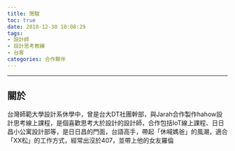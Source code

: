 ```yaml
---
title: 閔駿
toc: true
date: 2018-12-30 10:08:29
tags:
- 設計師
- 設計思考教練
- 台客
categories: 合作夥伴
---
```


--------------------------
## 關於
台灣師範大學設計系休學中，曾是台大DT社團幹部，與Jarah合作製作hahow設計思考線上課程，是個喜歡思考大於設計的設計師，合作包括IoT線上課程、日日昌小公寓設計部等，是日日昌的門面，台語高手，帶起「休喊媽爸」的風潮，適合「XX松」的工作方式，經常出沒於407，並帶上他的女友羅倫
